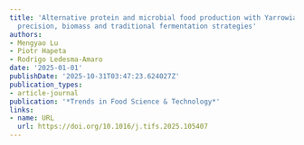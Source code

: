 ```yaml
---
title: 'Alternative protein and microbial food production with Yarrowia lipolytica:
  precision, biomass and traditional fermentation strategies'
authors:
- Mengyao Lu
- Piotr Hapeta
- Rodrigo Ledesma‐Amaro
date: '2025-01-01'
publishDate: '2025-10-31T03:47:23.624027Z'
publication_types:
- article-journal
publication: '*Trends in Food Science & Technology*'
links:
- name: URL
  url: https://doi.org/10.1016/j.tifs.2025.105407
---
```

